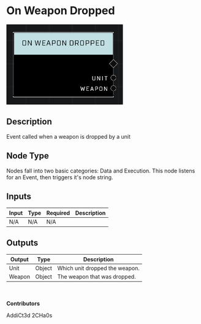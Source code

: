 # On Weapon Dropped
![](../../../.gitbook/assets/on-weapon-dropped.png)
## Description
Event called when a weapon is dropped by a unit

## Node Type
Nodes fall into two basic categories: Data and Execution. This node listens for an Event, then triggers it's node string.

## Inputs
| Input | Type | Required | Description |
|------------------|------------------|----------|--------------------------------------------------------------|
| N/A | N/A | N/A | |

## Outputs
| Output | Type | Description |
|------------------|------------------|--------------------------------------------------------------|
| Unit | Object | Which unit dropped the weapon.|
| Weapon | Object | The weapon that was dropped.|

\
\
**Contributors**

AddiCt3d 2CHa0s
